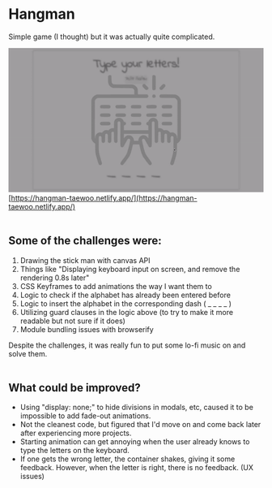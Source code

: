 # Hangman

Simple game (I thought) but it was actually quite complicated.

![Preview image of the hangman game](src/img/preview.gif)
\
[https://hangman-taewoo.netlify.app/](https://hangman-taewoo.netlify.app/)
<br>
<br>

## Some of the challenges were:

1. Drawing the stick man with canvas API
2. Things like "Displaying keyboard input on screen, and remove the rendering 0.8s later"
3. CSS Keyframes to add animations the way I want them to
4. Logic to check if the alphabet has already been entered before
5. Logic to insert the alphabet in the corresponding dash ( \_ \_ \_ \_ )
6. Utilizing guard clauses in the logic above (to try to make it more readable but not sure if it does)
7. Module bundling issues with browserify

Despite the challenges, it was really fun to put some lo-fi music on and solve them.
\
&nbsp;

## What could be improved?

- Using "display: none;" to hide divisions in modals, etc, caused it to be impossible to add fade-out animations.
- Not the cleanest code, but figured that I'd move on and come back later after experiencing more projects.
- Starting animation can get annoying when the user already knows to type the letters on the keyboard.
- If one gets the wrong letter, the container shakes, giving it some feedback. However, when the letter is right, there is no feedback. (UX issues)

&nbsp;
